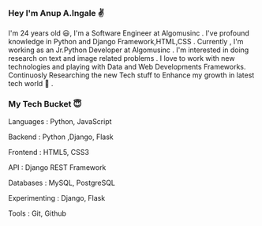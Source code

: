 
### Hey I'm Anup A.Ingale :v:

I'm 24 years old :smiley:, I'm a Software Engineer at Algomusinc . I've profound knowledge in Python and Django Framework,HTML,CSS .
Currently , I'm working as an Jr.Python Developer at Algomusinc . I'm interested in doing research on text and image related problems .
I love to work with new technologies and playing with Data and Web Developments Frameworks. Continuosly Researching the  new Tech stuff 
to Enhance my growth in latest tech world :seat: .

### My Tech Bucket :innocent:

Languages : Python, JavaScript

Backend  : Python ,Django, Flask

Frontend : HTML5, CSS3

API : Django REST Framework

Databases : MySQL, PostgreSQL

Experimenting : Django, Flask

Tools :  Git, Github
